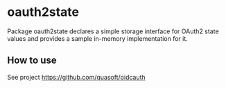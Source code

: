 # oauth2state
Package oauth2state declares a simple storage interface for OAuth2 state values and provides a sample in-memory implementation for it.

## How to use
See project https://github.com/quasoft/oidcauth